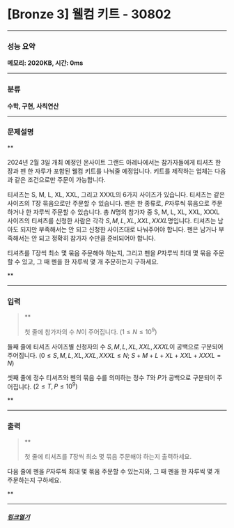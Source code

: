 # [Bronze 3] 웰컴 키트 - 30802
___
### **성능 요약**  
**메모리: 2020KB, 시간: 0ms**
___
### **분류**
**<p>수학, 구현, 사칙연산</p>**
___
### **문제설명**  
**<p>2024년 2월 3일 개최 예정인 온사이트 그랜드 아레나에서는 참가자들에게 티셔츠 한 장과 펜 한 자루가 포함된 웰컴 키트를 나눠줄 예정입니다. 키트를 제작하는 업체는 다음과 같은 조건으로만 주문이 가능합니다.

티셔츠는 S, M, L, XL, XXL, 그리고 XXXL의 6가지 사이즈가 있습니다. 티셔츠는 같은 사이즈의 
$T$장 묶음으로만 주문할 수 있습니다.
펜은 한 종류로, 
$P$자루씩 묶음으로 주문하거나 한 자루씩 주문할 수 있습니다.
총 
$N$명의 참가자 중 S, M, L, XL, XXL, XXXL 사이즈의 티셔츠를 신청한 사람은 각각 
$S, M, L, XL, XXL, XXXL$명입니다. 티셔츠는 남아도 되지만 부족해서는 안 되고 신청한 사이즈대로 나눠주어야 합니다. 펜은 남거나 부족해서는 안 되고 정확히 참가자 수만큼 준비되어야 합니다.

티셔츠를 
$T$장씩 최소 몇 묶음 주문해야 하는지, 그리고 펜을 
$P$자루씩 최대 몇 묶음 주문할 수 있고, 그 때 펜을 한 자루씩 몇 개 주문하는지 구하세요.</p>**
___
### **입력**  
 > **<p>첫 줄에 참가자의 수 
$N$이 주어집니다. 
$(1 \le N \le 10^9)$ 

둘째 줄에 티셔츠 사이즈별 신청자의 수 
$S, M, L, XL, XXL, XXXL$이 공백으로 구분되어 주어집니다. 
$(0 \le S, M, L, XL, XXL, XXXL \le N;$ 
$S + M + L + XL + XXL + XXXL = N)$ 

셋째 줄에 정수 티셔츠와 펜의 묶음 수를 의미하는 정수 
$T$와 
$P$가 공백으로 구분되어 주어집니다. 
$(2 \le T, P \le 10^9)$ </p>**
 
 ___
### **출력**  
 > **<p>첫 줄에 티셔츠를 
$T$장씩 최소 몇 묶음 주문해야 하는지 출력하세요.

다음 줄에 펜을 
$P$자루씩 최대 몇 묶음 주문할 수 있는지와, 그 때 펜을 한 자루씩 몇 개 주문하는지 구하세요.</p>**
 
 ____
 ##### [*링크열기*](https://www.acmicpc.net/problem/30802)